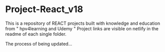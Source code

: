 # Project-React_v18
This is a repository of REACT projects built with knowledge and education from " hpv4learning and Udemy "
Project links are visible on netlify in the readme of each single folder.

The process of being updated...
